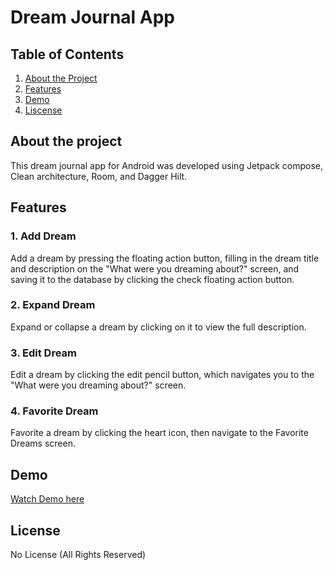 # Dream Journal App

## Table of Contents
1. [About the Project](#about-the-project)
2. [Features](#features)
3. [Demo](#demo)
4. [Liscense](#license)

## About the project
This dream journal app for Android was developed using Jetpack compose, Clean architecture, Room, and Dagger Hilt.

## Features

### 1. Add Dream
Add a dream by pressing the floating action button, filling in the dream title and description on the "What were you dreaming about?" screen, and saving it to the database by clicking the check floating action button.

### 2. Expand Dream
Expand or collapse a dream by clicking on it to view the full description.

### 3. Edit Dream
Edit a dream by clicking the edit pencil button, which navigates you to the "What were you dreaming about?" screen.

### 4. Favorite Dream
Favorite a dream by clicking the heart icon, then navigate to the Favorite Dreams screen.

## Demo
[Watch Demo here](https://www.youtube.com/watch?v=JJN1jSATCnE)

## License

No License (All Rights Reserved)
